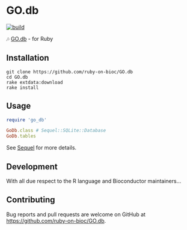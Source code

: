 # GO.db

[![build](https://github.com/ruby-on-bioc/GO.db/actions/workflows/ci.yml/badge.svg)](https://github.com/ruby-on-bioc/GO.db/actions/workflows/ci.yml)

:notes: [GO.db](https://bioconductor.org/packages/GO.db/) - for Ruby

## Installation

```
git clone https://github.com/ruby-on-bioc/GO.db
cd GO.db
rake extdata:download
rake install
```

## Usage

```ruby
require 'go_db'

GoDb.class # Sequel::SQLite::Database
GoDb.tables
```

See [Sequel](https://github.com/jeremyevans/sequel) for more details.

## Development

With all due respect to the R language and Bioconductor maintainers...

## Contributing

Bug reports and pull requests are welcome on GitHub at https://github.com/ruby-on-bioc/GO.db.
